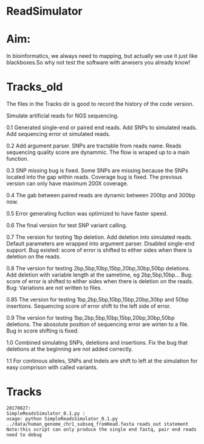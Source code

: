 ReadSimulator
=============

# Aim:

In bioinformatics, we always need to mapping, but actually we use it just like blackboxes.So why not test the software with anwsers you already know!

# Tracks_old

The files in the Tracks dir is good to record the history of the code version.


Simulate artificial reads for NGS sequencing.

0.1 
Generated single-end or paired end reads.
Add SNPs to simulated reads.
Add sequencing error ot simulated reads.

0.2
Add argument parser.
SNPs are tractable from reads name.
Reads sequencing quality score are dynammic.
The flow is wraped up to a main function.

0.3
SNP missing bug is fixed. Some SNPs are missing because the SNPs located into the gap within reads.
Coverage bug is fixed. The previous version can only have maximum 200X coverage.

0.4
The gab between paired reads are dynamic between 200bp and 300bp now.

0.5
Error generating fuction was optimized to have faster speed.

0.6
The final version for test SNP variant calling.

0.7
The version for testing 1bp deletion.
Add deletion into simulated reads.
Default parameters are wrapped into argument parser.
Disabled single-end support.
Bug existed: score of error is shifted to either sides when there is deletion on the reads.

0.8
The version for testing 2bp,5bp,10bp,15bp,20bp,30bp,50bp deletions.
Add deletion with variable length at the sametime, eg 2bp,5bp,10bp...
Bug: score of error is shifted to either sides when there is deletion on the reads.
Bug: Variations are not written to files.

0.85
The version for testing 1bp,2bp,5bp,10bp,15bp,20bp,30bp and 50bp insertions.
Sequencing score of error shift to the left side of error.

0.9
The version for testing 1bp,2bp,5bp,10bp,15bp,20bp,30bp,50bp deletions.
The abosolute position of sequencing error are wirten to a file.
Bug in score shifting is fixed.


1.0
Combined simulating SNPs, deletions and insertions.
Fix the bug that deletions at the beginning are not added correctly. 

1.1
For continous alleles, SNPs and Indels are shift to left at the simulation for easy comprison with called variants.

# Tracks

```
20170827:
SimpleReadsSimulator_0.1.py :
usage: python SimpleReadsSimulator_0.1.py ../data/human_genome_chr1_subseq_fromHead.fasta reads_out statement
Note:this script can only produce the single end fastq, pair end reads need to debug
```
